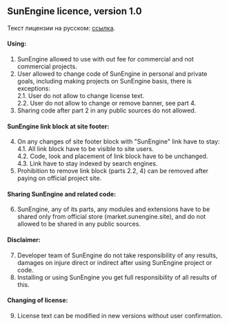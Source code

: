 ## SunEngine licence, version 1.0

Текст лицензии на русском: [ссылка](LICENSE.ru.md).

#### Using:
1. SunEngine allowed to use with out fee for commercial and not commercial projects.
2. User allowed to change code of SunEngine in personal and private goals, including making projects on SunEngine basis, there is exceptions:  
  2.1. User do not allow to change license text.  
  2.2. User do not allow to change or remove banner, see part 4.  
3. Sharing code after part 2 in any public sources do not allowed.

#### SunEngine link block at site footer:
4. On any changes of site footer block with "SunEngine" link have to stay:  
  4.1. All link block have to be visible to site users.  
  4.2. Code, look and placement of link block have to be unchanged.   
  4.3. Link have to stay indexed by search engines.   
5. Prohibition to remove link block (parts 2.2, 4) can be removed after paying on official project site.

#### Sharing SunEngine and related code:
6. SunEngine, any of its parts, any modules and extensions have to be shared only from official store (market.sunengine.site), and do not allowed to be shared in any public sources.

#### Disclaimer:
7. Developer team of SunEngine do not take responsibility of any results, damages on injure direct or indirect after using SunEngine project or code.
8. Installing or using SunEngine you get full responsibility of all results of this.

#### Changing of license:
9. License text can be modified in new versions without user confirmation.
